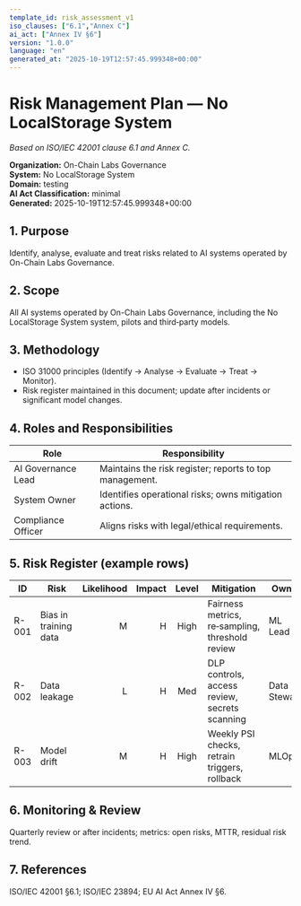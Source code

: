 ```yaml
---
template_id: risk_assessment_v1
iso_clauses: ["6.1","Annex C"]
ai_act: ["Annex IV §6"]
version: "1.0.0"
language: "en"
generated_at: "2025-10-19T12:57:45.999348+00:00"
---
```


# Risk Management Plan — No LocalStorage System
*Based on ISO/IEC 42001 clause 6.1 and Annex C.*

**Organization:** On-Chain Labs Governance  
**System:** No LocalStorage System  
**Domain:** testing  
**AI Act Classification:** minimal  
**Generated:** 2025-10-19T12:57:45.999348+00:00

## 1. Purpose  
Identify, analyse, evaluate and treat risks related to AI systems operated by On-Chain Labs Governance.

## 2. Scope  
All AI systems operated by On-Chain Labs Governance, including the No LocalStorage System system, pilots and third‑party models.

## 3. Methodology  
- ISO 31000 principles (Identify → Analyse → Evaluate → Treat → Monitor).  
- Risk register maintained in this document; update after incidents or significant model changes.  

## 4. Roles and Responsibilities  
| Role | Responsibility |
|------|----------------|
| AI Governance Lead | Maintains the risk register; reports to top management. |
| System Owner | Identifies operational risks; owns mitigation actions. |
| Compliance Officer | Aligns risks with legal/ethical requirements. |

## 5. Risk Register (example rows)  
| ID | Risk | Likelihood | Impact | Level | Mitigation | Owner | Status |
|----|------|-----------:|-------:|:-----:|------------|--------|--------|
| R-001 | Bias in training data | M | H | High | Fairness metrics, re‑sampling, threshold review | ML Lead | Open |
| R-002 | Data leakage | L | H | Med | DLP controls, access review, secrets scanning | Data Steward | Mitigated |
| R-003 | Model drift | M | H | High | Weekly PSI checks, retrain triggers, rollback | MLOps | Ongoing |

## 6. Monitoring & Review  
Quarterly review or after incidents; metrics: open risks, MTTR, residual risk trend.

## 7. References  
ISO/IEC 42001 §6.1; ISO/IEC 23894; EU AI Act Annex IV §6.